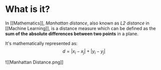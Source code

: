 # What is it?

In [[Mathematics]], *Manhattan distance*, also known as *L2 distance* in [[Machine Learning]], is a distance measure which can be defined as the **sum of the absolute differences between two points** in a plane.

It's mathematically represented as:
$$
d = |x_{i} -x_{j}| + |y_{i} - y_{j}|
$$

![[Manhattan Distance.png]]